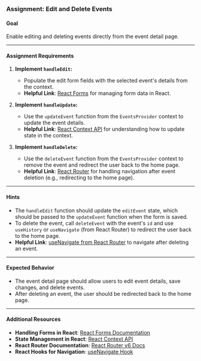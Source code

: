### **Assignment: Edit and Delete Events**

#### **Goal**  
Enable editing and deleting events directly from the event detail page.

---

#### **Assignment Requirements**  
1. **Implement `handleEdit`:**  
   - Populate the edit form fields with the selected event's details from the context.  
   - **Helpful Link**: [React Forms](https://reactjs.org/docs/forms.html) for managing form data in React.

2. **Implement `handleUpdate`:**  
   - Use the `updateEvent` function from the `EventsProvider` context to update the event details.  
   - **Helpful Link**: [React Context API](https://reactjs.org/docs/context.html) for understanding how to update state in the context.

3. **Implement `handleDelete`:**  
   - Use the `deleteEvent` function from the `EventsProvider` context to remove the event and redirect the user back to the home page.  
   - **Helpful Link**: [React Router](https://reactrouter.com/) for handling navigation after event deletion (e.g., redirecting to the home page).

---

#### **Hints**  
- The `handleEdit` function should update the `editEvent` state, which should be passed to the `updateEvent` function when the form is saved.  
- To delete the event, call `deleteEvent` with the event's `id` and use `useHistory` or `useNavigate` (from React Router) to redirect the user back to the home page.  
- **Helpful Link**: [useNavigate from React Router](https://reactrouter.com/docs/en/v6/hooks/use-navigate) to navigate after deleting an event.

---

#### **Expected Behavior**  
- The event detail page should allow users to edit event details, save changes, and delete events.  
- After deleting an event, the user should be redirected back to the home page.

---

#### **Additional Resources**  
- **Handling Forms in React**: [React Forms Documentation](https://reactjs.org/docs/forms.html)  
- **State Management in React**: [React Context API](https://reactjs.org/docs/context.html)  
- **React Router Documentation**: [React Router v6 Docs](https://reactrouter.com/)  
- **React Hooks for Navigation**: [useNavigate Hook](https://reactrouter.com/docs/en/v6/hooks/use-navigate)  
